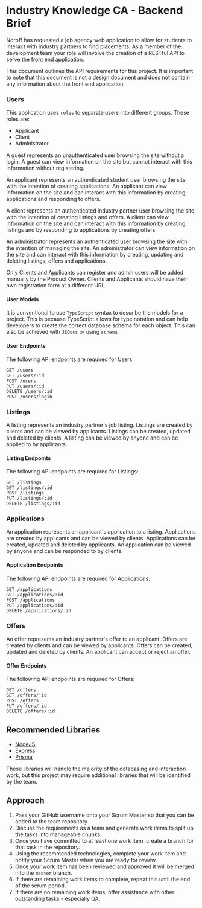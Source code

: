 # Industry Knowledge CA - Backend Brief

Noroff has requested a job agency web application to allow for students to interact with industry partners to find placements. As a member of the development team your role will involve the creation of a RESTful API to serve the front end application.

This document outlines the API requirements for this project. It is important to note that this document is not a design document and does not contain any information about the front end application.

### Users

This application uses `roles` to separate users into different groups. These roles are:

- Applicant
- Client
- Administrator

A guest represents an unauthenticated user browsing the site without a login. A guest can view information on the site but cannot interact with this information without registering.

An applicant represents an authenticated student user browsing the site with the intention of creating applications. An applicant can view information on the site and can interact with this information by creating applications and responding to offers.

A client represents an authenticated industry partner user browsing the site with the intention of creating listings and offers. A client can view information on the site and can interact with this information by creating listings and by responding to applications by creating offers.

An administrator represents an authenticated user browsing the site with the intention of managing the site. An administrator can view information on the site and can interact with this information by creating, updating and deleting listings, offers and applications.

Only Clients and Applicants can register and admin users will be added manually by the Product Owner. Clients and Applicants should have their own registration form at a different URL.

#### User Models

It is conventional to use `TypeScript` syntax to describe the models for a project. This is because TypeScript allows for type notation and can help developers to create the correct database schema for each object. This can also be achieved with `JSDocs` or using `schema`.

#### User Endpoints

The following API endpoints are required for Users:

```
GET /users
GET /users/:id
POST /users
PUT /users/:id
DELETE /users/:id
POST /users/login
```

### Listings

A listing represents an industry partner's job listing. Listings are created by clients and can be viewed by applicants. Listings can be created, updated and deleted by clients. A listing can be viewed by anyone and can be applied to by applicants.

#### Listing Endpoints

The following API endpoints are required for Listings:

```
GET /listings
GET /listings/:id
POST /listings
PUT /listings/:id
DELETE /listings/:id
```

### Applications

An application represents an applicant's application to a listing. Applications are created by applicants and can be viewed by clients. Applications can be created, updated and deleted by applicants. An application can be viewed by anyone and can be responded to by clients.

#### Application Endpoints

The following API endpoints are required for Applications:

```
GET /applications
GET /applications/:id
POST /applications
PUT /applications/:id
DELETE /applications/:id
```

### Offers

An offer represents an industry partner's offer to an applicant. Offers are created by clients and can be viewed by applicants. Offers can be created, updated and deleted by clients. An applicant can accept or reject an offer.

#### Offer Endpoints

The following API endpoints are required for Offers:

```
GET /offers
GET /offers/:id
POST /offers
PUT /offers/:id
DELETE /offers/:id
```

## Recommended Libraries

- [NodeJS](https://nodejs.org/en/)
- [Express](https://expressjs.com/)
- [Prisma](https://www.prisma.io/)

These libraries will handle the majority of the databasing and interaction work, but this project may require additional libraries that will be identified by the team.

## Approach

1. Pass your GitHub username onto your Scrum Master so that you can be added to the team repository.
2. Discuss the requirements as a team and generate work items to split up the tasks into manageable chunks.
3. Once you have committed to at least one work item, create a branch for that task in the repository.
4. Using the recommended technologies, complete your work item and notify your Scrum Master when you are ready for review.
5. Once your work item has been reviewed and approved it will be merged into the `master` branch.
6. If there are remaining work items to complete, repeat this until the end of the scrum period.
7. If there are no remaining work items, offer assistance with other outstanding tasks - especially QA.
